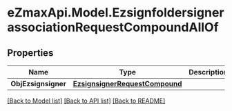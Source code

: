 
# eZmaxApi.Model.EzsignfoldersignerassociationRequestCompoundAllOf

## Properties

Name | Type | Description | Notes
------------ | ------------- | ------------- | -------------
**ObjEzsignsigner** | [**EzsignsignerRequestCompound**](EzsignsignerRequestCompound.md) |  | [optional] 

[[Back to Model list]](../README.md#documentation-for-models)
[[Back to API list]](../README.md#documentation-for-api-endpoints)
[[Back to README]](../README.md)

